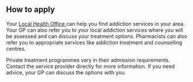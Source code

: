 ##  How to apply

Your [ Local Health Office ](https://www.hse.ie/eng/services/list/1/lho) can
help you find addiction services in your area. Your GP can also refer you to
your local addiction services where you will be assessed and can discuss your
treatment options. Pharmacists can also refer you to appropriate services like
addiction treatment and counselling centres.

Private treatment programmes vary in their admission requirements. Contact the
service provider directly for more information. If you need advice, your GP
can discuss the options with you.

